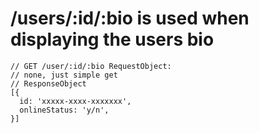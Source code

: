 # /users/:id/:bio is used when displaying the users bio

```
// GET /user/:id/:bio RequestObject:
// none, just simple get
// ResponseObject
[{
  id: 'xxxxx-xxxx-xxxxxxx',
  onlineStatus: 'y/n',
}]
```
